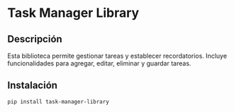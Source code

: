 # Task Manager Library

## Descripción
Esta biblioteca permite gestionar tareas y establecer recordatorios. Incluye funcionalidades para agregar, editar, eliminar y guardar tareas.

## Instalación
```bash
pip install task-manager-library
